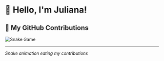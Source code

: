 # 👋 Hello, I'm Juliana!

## 🐍 My GitHub Contributions
![Snake Game](https://raw.githubusercontent.com/julianaromaos/julianaromaos/output/github-contribution-grid-snake.svg)

---

*Snake animation eating my contributions*
